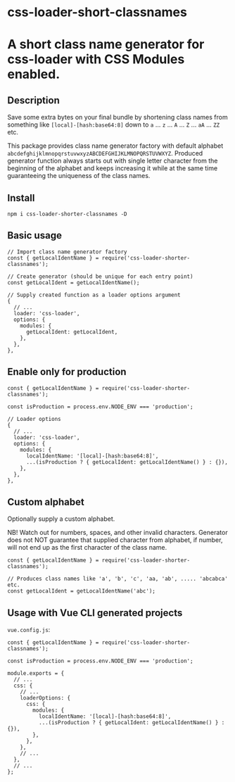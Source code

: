 # css-loader-short-classnames
# A short class name generator for css-loader with CSS Modules enabled.

## Description
Save some extra bytes on your final bundle by shortening class names from something like `[local]-[hash:base64:8]` down to `a` ... `z` ... `A` ... `Z` ... `aA` ... `ZZ` etc.

This package provides class name generator factory with default alphabet `abcdefghijklmnopqrstuvwxyzABCDEFGHIJKLMNOPQRSTUVWXYZ`. Produced generator function always starts out with single letter character from the beginning of the alphabet and keeps increasing it while at the same time guaranteeing the uniqueness of the class names.

## Install

```
npm i css-loader-shorter-classnames -D
```

## Basic usage

```
// Import class name generator factory
const { getLocalIdentName } = require('css-loader-shorter-classnames');

// Create generator (should be unique for each entry point)
const getLocalIdent = getLocalIdentName();

// Supply created function as a loader options argument
{
  // ...
  loader: 'css-loader',
  options: {
    modules: {
      getLocalIdent: getLocalIdent,
    },
  },
},
```

## Enable only for production
```
const { getLocalIdentName } = require('css-loader-shorter-classnames');

const isProduction = process.env.NODE_ENV === 'production';

// Loader options
{
  // ...
  loader: 'css-loader',
  options: {
    modules: {
      localIdentName: '[local]-[hash:base64:8]',
      ...(isProduction ? { getLocalIdent: getLocalIdentName() } : {}),
    },
  },
},
```

## Custom alphabet
Optionally supply a custom alphabet.

NB! Watch out for numbers, spaces, and other invalid characters. Generator does not NOT guarantee that supplied character from alphabet, if number, will not end up as the first character of the class name.

```
const { getLocalIdentName } = require('css-loader-shorter-classnames');

// Produces class names like 'a', 'b', 'c', 'aa, 'ab', ..... 'abcabca' etc.
const getLocalIdent = getLocalIdentName('abc');
```

## Usage with Vue CLI generated projects

`vue.config.js`:

```
const { getLocalIdentName } = require('css-loader-shorter-classnames');

const isProduction = process.env.NODE_ENV === 'production';

module.exports = {
  // ...
  css: {
    // ...
    loaderOptions: {
      css: {
        modules: {
          localIdentName: '[local]-[hash:base64:8]',
          ...(isProduction ? { getLocalIdent: getLocalIdentName() } : {}),
        },
      },
    },
    // ...
  },
  // ...
};
```
